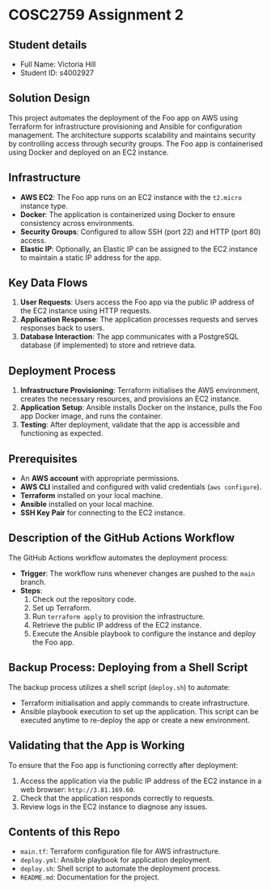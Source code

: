 # COSC2759 Assignment 2

## Student details

- Full Name: Victoria Hill
- Student ID: s4002927

## Solution Design
This project automates the deployment of the Foo app on AWS using Terraform for infrastructure provisioning and Ansible for configuration management. The architecture supports scalability and maintains security by controlling access through security groups. The Foo app is containerised using Docker and deployed on an EC2 instance.

## Infrastructure
- **AWS EC2**: The Foo app runs on an EC2 instance with the `t2.micro` instance type.
- **Docker**: The application is containerized using Docker to ensure consistency across environments.
- **Security Groups**: Configured to allow SSH (port 22) and HTTP (port 80) access.
- **Elastic IP**: Optionally, an Elastic IP can be assigned to the EC2 instance to maintain a static IP address for the app.

## Key Data Flows
1. **User Requests**: Users access the Foo app via the public IP address of the EC2 instance using HTTP requests.
2. **Application Response**: The application processes requests and serves responses back to users.
3. **Database Interaction**: The app communicates with a PostgreSQL database (if implemented) to store and retrieve data.

## Deployment Process
1. **Infrastructure Provisioning**: Terraform initialises the AWS environment, creates the necessary resources, and provisions an EC2 instance.
2. **Application Setup**: Ansible installs Docker on the instance, pulls the Foo app Docker image, and runs the container.
3. **Testing**: After deployment, validate that the app is accessible and functioning as expected.

## Prerequisites
- An **AWS account** with appropriate permissions.
- **AWS CLI** installed and configured with valid credentials (`aws configure`).
- **Terraform** installed on your local machine.
- **Ansible** installed on your local machine.
- **SSH Key Pair** for connecting to the EC2 instance.

## Description of the GitHub Actions Workflow
The GitHub Actions workflow automates the deployment process:
- **Trigger**: The workflow runs whenever changes are pushed to the `main` branch.
- **Steps**:
  1. Check out the repository code.
  2. Set up Terraform.
  3. Run `terraform apply` to provision the infrastructure.
  4. Retrieve the public IP address of the EC2 instance.
  5. Execute the Ansible playbook to configure the instance and deploy the Foo app.

## Backup Process: Deploying from a Shell Script
The backup process utilizes a shell script (`deploy.sh`) to automate:
- Terraform initialisation and apply commands to create infrastructure.
- Ansible playbook execution to set up the application.
This script can be executed anytime to re-deploy the app or create a new environment.

## Validating that the App is Working
To ensure that the Foo app is functioning correctly after deployment:
1. Access the application via the public IP address of the EC2 instance in a web browser: `http://3.81.169.60`.
2. Check that the application responds correctly to requests.
3. Review logs in the EC2 instance to diagnose any issues.

## Contents of this Repo
- `main.tf`: Terraform configuration file for AWS infrastructure.
- `deploy.yml`: Ansible playbook for application deployment.
- `deploy.sh`: Shell script to automate the deployment process.
- `README.md`: Documentation for the project.




